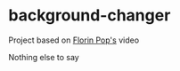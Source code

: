 # background-changer
Project based on [Florin Pop's](https://www.youtube.com/watch?v=gcO4ZZTDEoY&t=503s) video

Nothing else to say